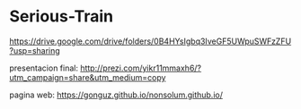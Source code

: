 # Serious-Train

https://drive.google.com/drive/folders/0B4HYsIgbq3IveGF5UWpuSWFzZFU?usp=sharing

presentacion final: http://prezi.com/yikr11mmaxh6/?utm_campaign=share&utm_medium=copy


pagina web: https://gonguz.github.io/nonsolum.github.io/

